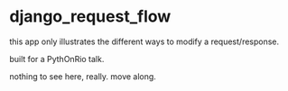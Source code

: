 # django_request_flow

this app only illustrates the different ways to modify a request/response.

built for a PythOnRio talk.

nothing to see here, really. move along.
